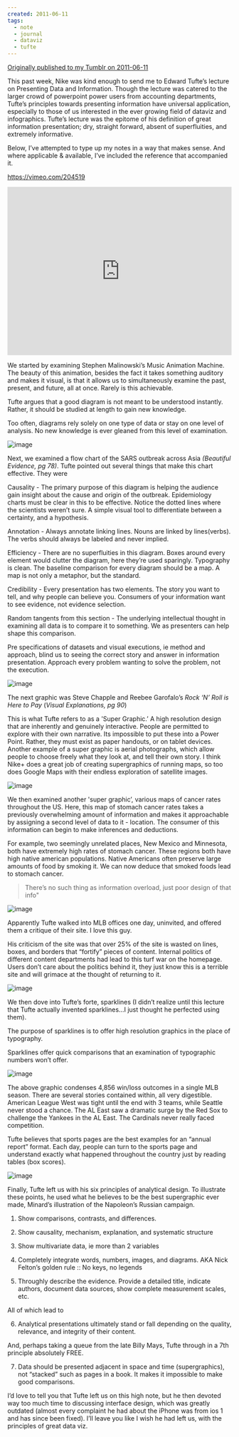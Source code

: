 ```yaml
---
created: 2011-06-11
tags:
  - note
  - journal
  - dataviz
  - tufte
---
```

[Originally published to my Tumblr on 2011-06-11](https://coopersmith.tumblr.com/post/6976521253/tuftelecture)

This past week, Nike was kind enough to send me to Edward Tufte’s lecture on Presenting Data and Information. Though the lecture was catered to the larger crowd of powerpoint power users from accounting departments, Tufte’s principles towards presenting information have universal application, especially to those of us interested in the ever growing field of dataviz and infographics. Tufte’s lecture was the epitome of his definition of great information presentation; dry, straight forward, absent of superfluities, and extremely informative.

Below, I’ve attempted to type up my notes in a way that makes sense. And where applicable & available, I’ve included the reference that accompanied it.

https://vimeo.com/204519

<div style="padding:75% 0 0 0;position:relative;"><iframe src="https://player.vimeo.com/video/204519?badge=0&amp;autopause=0&amp;player_id=0&amp;app_id=58479" frameborder="0" allow="autoplay; fullscreen; picture-in-picture; clipboard-write; encrypted-media" style="position:absolute;top:0;left:0;width:100%;height:100%;" title="Bach's &quot;Little&quot; Fugue"></iframe></div> 


We started by examining Stephen Malinowski’s Music Animation Machine. The beauty of this animation, besides the fact it takes something auditory and makes it visual, is that it allows us to simultaneously examine the past, present, and future, all at once. Rarely is this achievable. 

Tufte argues that a good diagram is not meant to be understood instantly. Rather, it should be studied at length to gain new knowledge.

Too often, diagrams rely solely on one type of data or stay on one level of analysis. No new knowledge is ever gleaned from this level of examination.

![image](https://64.media.tumblr.com/tumblr_lnb53b1Gnz1qzsbmi.jpg)

Next, we examined a flow chart of the SARS outbreak across Asia _(Beautiful Evidence, pg 78)_. Tufte pointed out several things that make this chart effective. They were

Causality - The primary purpose of this diagram is helping the audience gain insight about the cause and origin of the outbreak. Epidemiology charts must be clear in this to be effective. Notice the dotted lines where the scientists weren’t sure. A simple visual tool to differentiate between a certainty, and a hypothesis.

Annotation - Always annotate linking lines. Nouns are linked by lines(verbs). The verbs should always be labeled and never implied.

Efficiency - There are no superfluities in this diagram. Boxes around every element would clutter the diagram, here they’re used sparingly. Typography is clean. The baseline comparison for every diagram should be a map. A map is not only a metaphor, but the standard.

Credibility - Every presentation has two elements. The story you want to tell, and why people can believe you. Consumers of your information want to see evidence, not evidence selection.

Random tangents from this section - The underlying intellectual thought in examining all data is to compare it to something. We as presenters can help shape this comparison. 

Pre specifications of datasets and visual executions, ie method and approach, blind us to seeing the correct story and answer in information presentation. Approach every problem wanting to solve the problem, not the execution.

![image](https://64.media.tumblr.com/tumblr_lnb5q7Tmdr1qzsbmi.jpg)

The next graphic was Steve Chapple and Reebee Garofalo’s _Rock ‘N’ Roll is Here to Pay_ (_Visual Explanations, pg 90_)

This is what Tufte refers to as a 'Super Graphic.’ A high resolution design that are inherently and genuinely interactive. People are permitted to explore with their own narrative. Its impossible to put these into a Power Point. Rather, they must exist as paper handouts, or on tablet devices. Another example of a super graphic is aerial photographs, which allow people to choose freely what they look at, and tell their own story. I think Nike+ does a great job of creating supergraphics of running maps, so too does Google Maps with their endless exploration of satellite images.

![image](https://64.media.tumblr.com/tumblr_lnb657yuoL1qzsbmi.png)

We then examined another 'super graphic’, various maps of cancer rates throughout the US. Here, this map of stomach cancer rates takes a previously overwhelming amount of information and makes it approachable by assigning a second level of data to it - location. The consumer of this information can begin to make inferences and deductions.

For example, two seemingly unrelated places, New Mexico and Minnesota, both have extremely high rates of stomach cancer. These regions both have high native american populations. Native Americans often preserve large amounts of food by smoking it. We can now deduce that smoked foods lead to stomach cancer.

> There’s no such thing as information overload, just poor design of that info"

![image](https://64.media.tumblr.com/tumblr_lnb6iekaty1qzsbmi.jpg)

Apparently Tufte walked into MLB offices one day, uninvited, and offered them a critique of their site. I love this guy. 

His criticism of the site was that over 25% of the site is wasted on lines, boxes, and borders that “fortify” pieces of content. Internal politics of different content departments had lead to this turf war on the homepage. Users don’t care about the politics behind it, they just know this is a terrible site and will grimace at the thought of returning to it.

![image](https://64.media.tumblr.com/tumblr_lnb6u4qQtZ1qzsbmi.png)

We then dove into Tufte’s forte, sparklines (I didn’t realize until this lecture that Tufte actually invented sparklines…I just thought he perfected using them).

The purpose of sparklines is to offer high resolution graphics in the place of typography. 

Sparklines offer quick comparisons that an examination of typographic numbers won’t offer.

![image](https://64.media.tumblr.com/tumblr_lnb8fm3OZM1qzsbmi.jpg)

The above graphic condenses 4,856 win/loss outcomes in a single MLB season. There are several stories contained within, all very digestible. American League West was tight until the end with 3 teams, while Seattle never stood a chance. The AL East saw a dramatic surge by the Red Sox to challenge the Yankees in the AL East. The Cardinals never really faced competition.

Tufte believes that sports pages are the best examples for an “annual report” format. Each day, people can turn to the sports page and understand exactly what happened throughout the country just by reading tables (box scores).

![image](https://64.media.tumblr.com/tumblr_lnghmzFLa61qzsbmi.gif)

Finally, Tufte left us with his six principles of analytical design. To illustrate these points, he used what he believes to be the best supergraphic ever made, Minard’s illustration of the Napoleon’s Russian campaign.

1) Show comparisons, contrasts, and differences. 

2) Show causality, mechanism, explanation, and systematic structure

3) Show multivariate data, ie more than 2 variables

4) Completely integrate words, numbers, images, and diagrams. AKA Nick Felton’s golden rule :: No keys, no legends

5) Throughly describe the evidence. Provide a detailed title, indicate authors, document data sources, show complete measurement scales, etc. 

All of which lead to

6) Analytical presentations ultimately stand or fall depending on the quality, relevance, and integrity of their content. 

And, perhaps taking a queue from the late Billy Mays, Tufte through in a 7th principle absolutely FREE.

7) Data should be presented adjacent in space and time (supergraphics), not “stacked” such as pages in a book. It makes it impossible to make good comparisons.

I’d love to tell you that Tufte left us on this high note, but he then devoted way too much time to discussing interface design, which was greatly outdated (almost every complaint he had about the iPhone was from ios 1 and has since been fixed). I’ll leave you like I wish he had left us, with the principles of great data viz.